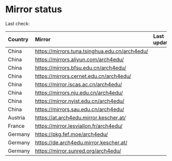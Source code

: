 <script src="./time.js"></script>
# Mirror status
Last check: <script type="text/javascript">localize(1705475857.030927);</script>

|Country|Mirror|Last update|
|:------|:-----|:----------|
|China|https://mirrors.tuna.tsinghua.edu.cn/arch4edu/|<script type="text/javascript">localize(1705429829);</script>|
|China|https://mirrors.aliyun.com/arch4edu/|<script type="text/javascript">localize(1705429829);</script>|
|China|https://mirrors.bfsu.edu.cn/arch4edu/|<script type="text/javascript">localize(1705429829);</script>|
|China|https://mirrors.cernet.edu.cn/arch4edu/|<script type="text/javascript">localize(1705429829);</script>|
|China|https://mirror.iscas.ac.cn/arch4edu/|<script type="text/javascript">localize(1705429829);</script>|
|China|https://mirrors.nju.edu.cn/arch4edu/|<script type="text/javascript">localize(1705429829);</script>|
|China|https://mirror.nyist.edu.cn/arch4edu/|<script type="text/javascript">localize(1705429829);</script>|
|China|https://mirrors.sau.edu.cn/arch4edu/|<script type="text/javascript">localize(1705429829);</script>|
|Austria|https://at.arch4edu.mirror.kescher.at/|<script type="text/javascript">localize(1705429829);</script>|
|France|https://mirror.lesviallon.fr/arch4edu/|<script type="text/javascript">localize(1705429829);</script>|
|Germany|https://pkg.fef.moe/arch4edu/|<script type="text/javascript">localize(1705429829);</script>|
|Germany|https://de.arch4edu.mirror.kescher.at/|<script type="text/javascript">localize(1705429829);</script>|
|Germany|https://mirror.sunred.org/arch4edu/|<script type="text/javascript">localize(1705429829);</script>|

<script src="./tablefilter/tablefilter.js"></script>
<script src="./table.js"></script>